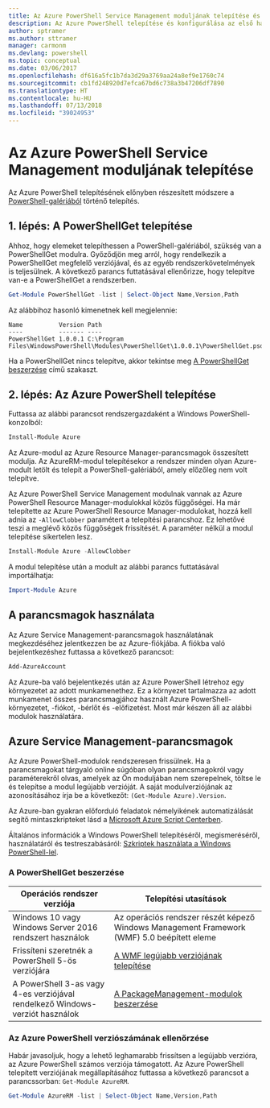 ```yaml
---
title: Az Azure PowerShell Service Management moduljának telepítése és konfigurálása | Microsoft Docs
description: Az Azure PowerShell telepítése és konfigurálása az első használathoz.
author: sptramer
ms.author: sttramer
manager: carmonm
ms.devlang: powershell
ms.topic: conceptual
ms.date: 03/06/2017
ms.openlocfilehash: df616a5fc1b7da3d29a3769aa24a8ef9e1760c74
ms.sourcegitcommit: cb1fd248920d7efca67bd6c738a3b47206df7890
ms.translationtype: HT
ms.contentlocale: hu-HU
ms.lasthandoff: 07/13/2018
ms.locfileid: "39024953"
---
```

# <a name="installing-the-azure-powershell-service-management-module"></a>Az Azure PowerShell Service Management moduljának telepítése

Az Azure PowerShell telepítésének előnyben részesített módszere a [PowerShell-galériából](https://www.powershellgallery.com/) történő telepítés.

## <a name="step-1-install-powershellget"></a>1. lépés: A PowerShellGet telepítése

Ahhoz, hogy elemeket telepíthessen a PowerShell-galériából, szükség van a PowerShellGet modulra. Győződjön meg arról, hogy rendelkezik a PowerShellGet megfelelő verziójával, és az egyéb rendszerkövetelmények is teljesülnek. A következő parancs futtatásával ellenőrizze, hogy telepítve van-e a PowerShellGet a rendszerben.

```powershell
Get-Module PowerShellGet -list | Select-Object Name,Version,Path
```

Az alábbihoz hasonló kimenetnek kell megjelennie:

```output
Name          Version Path
----          ------- ----
PowerShellGet 1.0.0.1 C:\Program Files\WindowsPowerShell\Modules\PowerShellGet\1.0.0.1\PowerShellGet.psd1
```

Ha a PowerShellGet nincs telepítve, akkor tekintse meg [A PowerShellGet beszerzése](#how-to-get-powershellget) című szakaszt.

## <a name="step-2-install-azure-powershell"></a>2. lépés: Az Azure PowerShell telepítése

Futtassa az alábbi parancsot rendszergazdaként a Windows PowerShell-konzolból:

```powershell
Install-Module Azure
```

Az Azure-modul az Azure Resource Manager-parancsmagok összesített modulja. Az AzureRM-modul telepítésekor a rendszer minden olyan Azure-modult letölt és telepít a PowerShell-galériából, amely előzőleg nem volt telepítve.

Az Azure PowerShell Service Management modulnak vannak az Azure PowerShell Resource Manager-modulokkal közös függőségei. Ha már telepítette az Azure PowerShell Resource Manager-modulokat, hozzá kell adnia az `-AllowClobber` paramétert a telepítési parancshoz. Ez lehetővé teszi a meglévő közös függőségek frissítését. A paraméter nélkül a modul telepítése sikertelen lesz.

```powershell
Install-Module Azure -AllowClobber
```

A modul telepítése után a modult az alábbi parancs futtatásával importálhatja:

```powershell
Import-Module Azure
```

## <a name="to-use-the-cmdlets"></a>A parancsmagok használata

Az Azure Service Management-parancsmagok használatának megkezdéséhez jelentkezzen be az Azure-fiókjába. A fiókba való bejelentkezéshez futtassa a következő parancsot:

```powershell
Add-AzureAccount
```

Az Azure-ba való bejelentkezés után az Azure PowerShell létrehoz egy környezetet az adott munkamenethez. Ez a környezet tartalmazza az adott munkamenet összes parancsmagjához használt Azure PowerShell-környezetet, -fiókot, -bérlőt és -előfizetést. Most már készen áll az alábbi modulok használatára.

## <a name="azure-service-management-cmdlets"></a>Azure Service Management-parancsmagok

Az Azure PowerShell-modulok rendszeresen frissülnek. Ha a parancsmagokat tárgyaló online súgóban olyan parancsmagokról vagy paraméterekről olvas, amelyek az Ön moduljában nem szerepelnek, töltse le és telepítse a modul legújabb verzióját. A saját modulverziójának az azonosításához írja be a következőt: `(Get-Module Azure).Version`.

Az Azure-ban gyakran előforduló feladatok némelyikének automatizálását segítő mintaszkripteket lásd a [Microsoft Azure Script Centerben](http://www.windowsazure.com/documentation/scripts/).

Általános információk a Windows PowerShell telepítéséről, megismeréséről, használatáról és testreszabásáról: [Szkriptek használata a Windows PowerShell-lel](http://go.microsoft.com/fwlink/p/?linkid=320210).

### <a name="how-to-get-powershellget"></a>A PowerShellGet beszerzése

|Operációs rendszer verziója|Telepítési utasítások|
|---|---|
|Windows 10 vagy Windows Server 2016 rendszert használok|Az operációs rendszer részét képező Windows Management Framework (WMF) 5.0 beépített eleme|
|Frissíteni szeretnék a PowerShell 5-ös verziójára|[A WMF legújabb verziójának telepítése](https://www.microsoft.com/en-us/download/details.aspx?id=54616)|
|A PowerShell 3-as vagy 4-es verziójával rendelkező Windows-verziót használok|[A PackageManagement-modulok beszerzése](http://go.microsoft.com/fwlink/?LinkID=746217)|

### <a name="div-idhelpmechoosechecking-the-version-of-azure-powershell"></a><div id="helpmechoose">Az Azure PowerShell verziószámának ellenőrzése

Habár javasoljuk, hogy a lehető leghamarabb frissítsen a legújabb verzióra, az Azure PowerShell számos verziója támogatott. Az Azure PowerShell telepített verziójának megállapításához futtassa a következő parancsot a parancssorban: `Get-Module AzureRM`.

```powershell
Get-Module AzureRM -list | Select-Object Name,Version,Path
```
